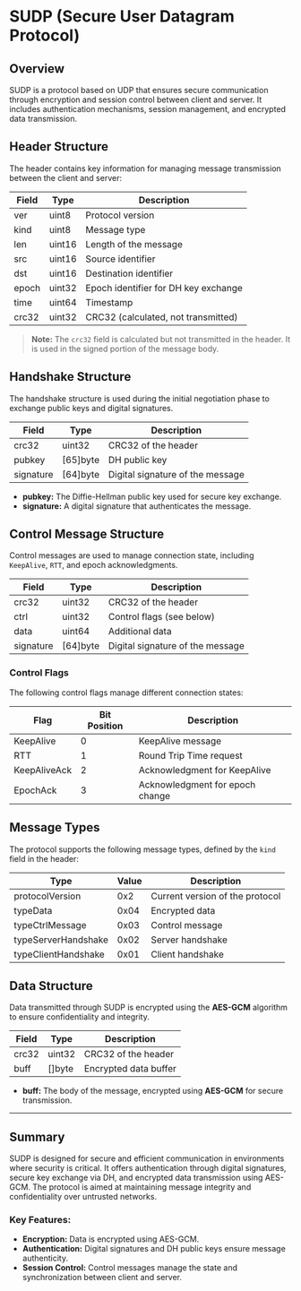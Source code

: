 # SUDP (Secure User Datagram Protocol)

## Overview

SUDP is a protocol based on UDP that ensures secure communication through encryption and session control between client and server. It includes authentication mechanisms, session management, and encrypted data transmission.

## Header Structure

The header contains key information for managing message transmission between the client and server:

| Field | Type   | Description                            |
|-------|--------|----------------------------------------|
| ver   | uint8  | Protocol version                       |
| kind  | uint8  | Message type                           |
| len   | uint16 | Length of the message                  |
| src   | uint16 | Source identifier                      |
| dst   | uint16 | Destination identifier                 |
| epoch | uint32 | Epoch identifier for DH key exchange   |
| time  | uint64 | Timestamp                              |
| crc32 | uint32 | CRC32 (calculated, not transmitted)     |

> **Note:** The `crc32` field is calculated but not transmitted in the header. It is used in the signed portion of the message body.

## Handshake Structure

The handshake structure is used during the initial negotiation phase to exchange public keys and digital signatures.

| Field     | Type      | Description                          |
|-----------|-----------|--------------------------------------|
| crc32     | uint32    | CRC32 of the header                  |
| pubkey    | [65]byte  | DH public key                        |
| signature | [64]byte  | Digital signature of the message     |

- **pubkey:** The Diffie-Hellman public key used for secure key exchange.
- **signature:** A digital signature that authenticates the message.

## Control Message Structure

Control messages are used to manage connection state, including `KeepAlive`, `RTT`, and epoch acknowledgments.

| Field     | Type      | Description                          |
|-----------|-----------|--------------------------------------|
| crc32     | uint32    | CRC32 of the header                  |
| ctrl      | uint32    | Control flags (see below)            |
| data      | uint64    | Additional data                      |
| signature | [64]byte  | Digital signature of the message     |

### Control Flags

The following control flags manage different connection states:

| Flag         | Bit Position | Description                        |
|--------------|--------------|------------------------------------|
| KeepAlive    | 0            | KeepAlive message                  |
| RTT          | 1            | Round Trip Time request            |
| KeepAliveAck | 2            | Acknowledgment for KeepAlive       |
| EpochAck     | 3            | Acknowledgment for epoch change    |

## Message Types

The protocol supports the following message types, defined by the `kind` field in the header:

| Type                | Value | Description                        |
|---------------------|-------|------------------------------------|
| protocolVersion      | 0x2   | Current version of the protocol    |
| typeData             | 0x04  | Encrypted data                     |
| typeCtrlMessage      | 0x03  | Control message                    |
| typeServerHandshake  | 0x02  | Server handshake                   |
| typeClientHandshake  | 0x01  | Client handshake                   |

## Data Structure

Data transmitted through SUDP is encrypted using the **AES-GCM** algorithm to ensure confidentiality and integrity.

| Field | Type   | Description              |
|-------|--------|--------------------------|
| crc32 | uint32 | CRC32 of the header       |
| buff  | []byte | Encrypted data buffer     |

- **buff:** The body of the message, encrypted using **AES-GCM** for secure transmission.

---

## Summary

SUDP is designed for secure and efficient communication in environments where security is critical. It offers authentication through digital signatures, secure key exchange via DH, and encrypted data transmission using AES-GCM. The protocol is aimed at maintaining message integrity and confidentiality over untrusted networks.

### Key Features:
- **Encryption:** Data is encrypted using AES-GCM.
- **Authentication:** Digital signatures and DH public keys ensure message authenticity.
- **Session Control:** Control messages manage the state and synchronization between client and server.

